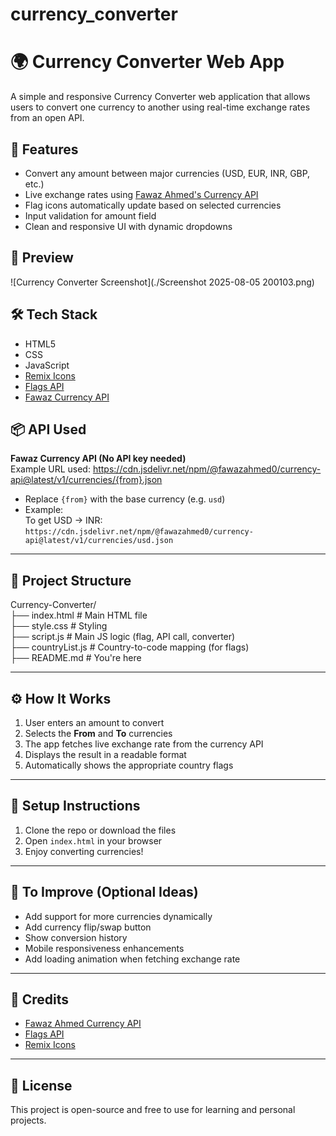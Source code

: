 # currency_converter
# 🌍 Currency Converter Web App

A simple and responsive Currency Converter web application that allows users to convert one currency to another using real-time exchange rates from an open API.

## 🚀 Features

- Convert any amount between major currencies (USD, EUR, INR, GBP, etc.)
- Live exchange rates using [Fawaz Ahmed's Currency API](https://github.com/fawazahmed0/currency-api)
- Flag icons automatically update based on selected currencies
- Input validation for amount field
- Clean and responsive UI with dynamic dropdowns

## 📸 Preview

![Currency Converter Screenshot](./Screenshot 2025-08-05 200103.png) <!-- Replace with actual screenshot if available -->

## 🛠️ Tech Stack

- HTML5
- CSS
- JavaScript
- [Remix Icons](https://remixicon.com/)
- [Flags API](https://flagsapi.com)
- [Fawaz Currency API](https://github.com/fawazahmed0/currency-api)

## 📦 API Used

**Fawaz Currency API (No API key needed)**  
Example URL used:
https://cdn.jsdelivr.net/npm/@fawazahmed0/currency-api@latest/v1/currencies/{from}.json
- Replace `{from}` with the base currency (e.g. `usd`)
- Example:  
  To get USD → INR:  
  `https://cdn.jsdelivr.net/npm/@fawazahmed0/currency-api@latest/v1/currencies/usd.json`

---

## 📁 Project Structure
Currency-Converter/<br>
├── index.html # Main HTML file<br>
├── style.css # Styling<br>
├── script.js # Main JS logic (flag, API call, converter)<br>
├── countryList.js # Country-to-code mapping (for flags)<br>
├── README.md # You're here

---

## ⚙️ How It Works

1. User enters an amount to convert
2. Selects the **From** and **To** currencies
3. The app fetches live exchange rate from the currency API
4. Displays the result in a readable format
5. Automatically shows the appropriate country flags

---

## 🔧 Setup Instructions

1. Clone the repo or download the files
2. Open `index.html` in your browser
3. Enjoy converting currencies!

---

## 📌 To Improve (Optional Ideas)

- Add support for more currencies dynamically
- Add currency flip/swap button
- Show conversion history
- Mobile responsiveness enhancements
- Add loading animation when fetching exchange rate

---

## 🙌 Credits

- [Fawaz Ahmed Currency API](https://github.com/fawazahmed0/currency-api)
- [Flags API](https://flagsapi.com)
- [Remix Icons](https://remixicon.com)

---

## 📄 License

This project is open-source and free to use for learning and personal projects.
